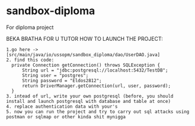 # sandbox-diploma
For diploma project

BEKA BRATHA FOR U TUTOR HOW TO LAUNCH THE PROJECT:

    1.go here -> [src/main/java/io/ussopm/sandbox_diploma/dao/UserDAO.java]
    2. find this code: 
      private Connection getConnection() throws SQLException {
          String url = "jdbc:postgresql://localhost:5432/TestDB";
          String user = "postgres";
          String password = "Eldos2812";
          return DriverManager.getConnection(url, user, password);
      }
    3. intead of url, write your own postgresql (before, you should install and launch postgresql with database and table at once)
    4. replace authentication data with your's
    5. now you can run the project and try to carry out sql attacks using postman or sqlmap or other kinda shit mynigga
